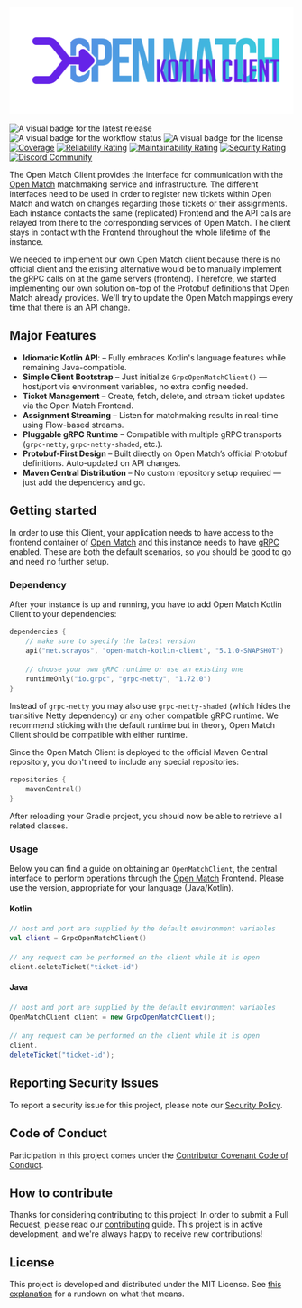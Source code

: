 ![The official Logo of Open Match Kotlin Client](.github/images/logo.png "Open Match Kotlin Client")

![A visual badge for the latest release](https://img.shields.io/github/v/release/scrayosnet/open-match-kotlin-client "Latest Release")
![A visual badge for the workflow status](https://img.shields.io/github/actions/workflow/status/scrayosnet/open-match-kotlin-client/gradle.yml "Workflow Status")
![A visual badge for the license](https://img.shields.io/github/license/scrayosnet/open-match-kotlin-client "License")
[![Coverage](https://sonarcloud.io/api/project_badges/measure?project=scrayosnet_open-match-kotlin-client&metric=coverage)](https://sonarcloud.io/summary/new_code?id=scrayosnet_open-match-kotlin-client "Coverage")
[![Reliability Rating](https://sonarcloud.io/api/project_badges/measure?project=scrayosnet_open-match-kotlin-client&metric=reliability_rating)](https://sonarcloud.io/summary/new_code?id=scrayosnet_open-match-kotlin-client "Reliability")
[![Maintainability Rating](https://sonarcloud.io/api/project_badges/measure?project=scrayosnet_open-match-kotlin-client&metric=sqale_rating)](https://sonarcloud.io/summary/new_code?id=scrayosnet_open-match-kotlin-client "Maintainability")
[![Security Rating](https://sonarcloud.io/api/project_badges/measure?project=scrayosnet_open-match-kotlin-client&metric=security_rating)](https://sonarcloud.io/summary/new_code?id=scrayosnet_open-match-kotlin-client "Security")
[![Discord Community](https://shields.io/discord/1351591265887719508?label=discord)](https://discord.gg/xZ4wbuuKZf "Discord Community")

The Open Match Client provides the interface for communication with the [Open Match][open-match-project] matchmaking
service and infrastructure. The different interfaces need to be used in order to register new tickets within Open Match
and watch on changes regarding those tickets or their assignments. Each instance contacts the same (replicated) Frontend
and the API calls are relayed from there to the corresponding services of Open Match. The client stays in contact with
the Frontend throughout the whole lifetime of the instance.

We needed to implement our own Open Match client because there is no official client and the existing alternative would
be to manually implement the gRPC calls on at the game servers (frontend). Therefore, we started implementing our own
solution on-top of the Protobuf definitions that Open Match already provides. We'll try to update the Open Match
mappings every time that there is an API change.

## Major Features

* **Idiomatic Kotlin API**: – Fully embraces Kotlin's language features while remaining Java-compatible.
* **Simple Client Bootstrap** – Just initialize
  `GrpcOpenMatchClient()` — host/port via environment variables, no extra config needed.
* **Ticket Management** – Create, fetch, delete, and stream ticket updates via the Open Match Frontend.
* **Assignment Streaming** – Listen for matchmaking results in real-time using Flow-based streams.
* **Pluggable gRPC Runtime** – Compatible with multiple gRPC transports (`grpc-netty`, `grpc-netty-shaded`, etc.).
* **Protobuf-First Design** – Built directly on Open Match’s official Protobuf definitions. Auto-updated on API changes.
* **Maven Central Distribution** – No custom repository setup required — just add the dependency and go.

## Getting started

In order to use this Client, your application needs to have access to the frontend container of
[Open Match][open-match-project] and this instance needs to have [gRPC][grpc-docs] enabled. These are both the default
scenarios, so you should be good to go and need no further setup.

### Dependency

After your instance is up and running, you have to add Open Match Kotlin Client to your dependencies:

```kotlin
dependencies {
    // make sure to specify the latest version
    api("net.scrayos", "open-match-kotlin-client", "5.1.0-SNAPSHOT")

    // choose your own gRPC runtime or use an existing one
    runtimeOnly("io.grpc", "grpc-netty", "1.72.0")
}
```

Instead of `grpc-netty` you may also use `grpc-netty-shaded` (which hides the transitive Netty dependency) or any other
compatible gRPC runtime. We recommend sticking with the default runtime but in theory, Open Match Client should be
compatible with either runtime.

Since the Open Match Client is deployed to the official Maven Central repository, you don't need to include any special
repositories:

```kotlin
repositories {
    mavenCentral()
}
```

After reloading your Gradle project, you should now be able to retrieve all related classes.

### Usage

Below you can find a guide on obtaining an `OpenMatchClient`, the central interface to perform operations through the
[Open Match][open-match-project] Frontend. Please use the version, appropriate for your language (Java/Kotlin).

#### Kotlin

```kotlin
// host and port are supplied by the default environment variables
val client = GrpcOpenMatchClient()

// any request can be performed on the client while it is open
client.deleteTicket("ticket-id")
```

#### Java

```java
// host and port are supplied by the default environment variables
OpenMatchClient client = new GrpcOpenMatchClient();

// any request can be performed on the client while it is open
client.
deleteTicket("ticket-id");
```

## Reporting Security Issues

To report a security issue for this project, please note our [Security Policy][security-policy].

## Code of Conduct

Participation in this project comes under the [Contributor Covenant Code of Conduct][code-of-conduct].

## How to contribute

Thanks for considering contributing to this project! In order to submit a Pull Request, please read
our [contributing][contributing-guide] guide. This project is in active development, and we're always happy to receive
new contributions!

## License

This project is developed and distributed under the MIT License. See [this explanation][mit-license-doc] for a rundown
on what that means.


[grpc-docs]: https://grpc.io/

[open-match-project]: https://open-match.dev/site/

[suspend-from-java]: https://www.baeldung.com/kotlin/suspend-functions-from-java

[semver-docs]: https://semver.org/lang/de/

[security-policy]: SECURITY.md

[code-of-conduct]: CODE_OF_CONDUCT.md

[contributing-guide]: CONTRIBUTING.md

[mit-license-doc]: https://choosealicense.com/licenses/mit/
